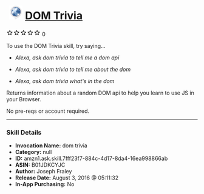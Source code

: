 # &nbsp;<img src="skill_icon" alt="DOM Trivia icon" width="36"> [DOM Trivia](http://alexa.amazon.com/#skills/amzn1.ask.skill.7fff23f7-884c-4d17-8da4-16ea998866ab)
![0 stars](../../images/ic_star_border_black_18dp_1x.png)![0 stars](../../images/ic_star_border_black_18dp_1x.png)![0 stars](../../images/ic_star_border_black_18dp_1x.png)![0 stars](../../images/ic_star_border_black_18dp_1x.png)![0 stars](../../images/ic_star_border_black_18dp_1x.png) 0

To use the DOM Trivia skill, try saying...

* *Alexa, ask dom trivia to tell me a dom api*

* *Alexa, ask dom trivia to tell me about the dom*

* *Alexa, ask dom trivia what's in the dom*

Returns information about a random DOM api to help you learn to use JS in your Browser.

No pre-reqs or account required.

***

### Skill Details

* **Invocation Name:** dom trivia
* **Category:** null
* **ID:** amzn1.ask.skill.7fff23f7-884c-4d17-8da4-16ea998866ab
* **ASIN:** B01JDKCYJC
* **Author:** Joseph Fraley
* **Release Date:** August 3, 2016 @ 05:11:32
* **In-App Purchasing:** No
